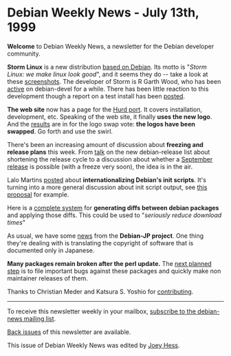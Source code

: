 
Debian Weekly News - July 13th, 1999
====================================



**Welcome** to Debian Weekly News, a newsletter for the Debian developer
community.





**Storm Linux** is a new distribution
[based on Debian](http://stormix.com/). Its
motto is "*Storm Linux: we make linux look good*", and it seems they do
-- take a look at these [screenshots](https://www.debian.org/News/weekly/oldurl?http://stormix.com/about/screen_shots.html). The developer of Storm is R Garth Wood, who has been
[active](https://lists.debian.org/debian-devel-9907/msg00632.html)
on debian-devel for a while. There has been little reaction to this
development though a report on a test install has been
[posted](https://lists.debian.org/debian-devel-9907/msg00685.html).





**The web site** now has a page for the
[Hurd port](https://www.debian.org/ports/hurd/). It covers installation,
development, etc. Speaking of the web site, it finally **uses the new
logo**. And the
[results](https://lists.debian.org/debian-devel-announce-9907/msg00005.html) are in for the logo swap vote: **the logos have been swapped**.
Go forth and use the swirl.




There's been an increasing amount of discussion about **freezing and release
plans** this week. From
[talk](https://lists.debian.org/debian-release-9907/msg00016.html)
on the new debian-release list about shortening the release cycle to a discussion
about whether a
[September
release](https://lists.debian.org/debian-devel-9907/msg00907.html) is possible (with a freeze very soon), the idea is in the air.




Lalo Martins [posted](https://www.debian.org/News/weekly/1999/27/mail#mail1) about **internationalizing Debian's
init scripts**. It's turning into a more general discussion about init script
output, see [this proposal](https://www.debian.org/News/weekly/1999/27/mail#mail2) for example.




Here is a [complete system](https://lists.debian.org/debian-devel-9907/msg00746.html) for **generating diffs between debian packages** and
applying those diffs. This could be used to "*seriously reduce download
times*"




As usual, we have some [news](https://www.debian.org/News/weekly/1999/27/mail#mail3) from the **Debian-JP
project**. One thing they're dealing with is translating the copyright of
software that is documented only in Japanese.




**Many packages remain broken after the perl update.**
The
[next planned step](https://lists.debian.org/debian-devel-announce-9907/msg00007.html) is to file important bugs against these packages and
quickly make non maintainer releases of them.




Thanks to Christian Meder and Katsura S. Yoshio for
[contributing](https://www.debian.org/News/weekly/contributing).





---



 To receive this newsletter weekly in your mailbox, [subscribe to the debian-news mailing list](https://lists.debian.org/debian-news/).



[Back issues](https://www.debian.org/News/weekly/) of this newsletter are available.



This issue of Debian Weekly News was edited by [Joey Hess](mailto:dwn@debian.org).





